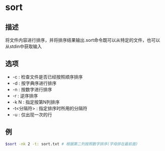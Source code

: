 # sort

## 描述

将文件内容进行排序，并将排序结果输出.sort命令既可以从特定的文件，也可以从stdin中获取输入

## 选项

- -c : 检查文件是否已经按照顺序排序
- -d : 按字典序进行排序
- -n : 按数字进行排序
- -r : 逆序排序
- -k N : 指定按第N列排序
- -t<分隔符> : 指定排序时所用的分隔符
- -u : 仅出现一次的行

## 例
```sh
$sort -nk 2 -t: sort.txt # 根据第二列按照数字排序(字母排在最前面)
```
